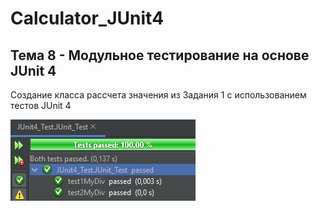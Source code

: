 # Calculator_JUnit4
## Тема 8 - Модульное тестирование на основе JUnit 4
Создание класса рассчета значения из Задания 1 с использованием тестов JUnit 4

![Screenshot](junit_test.PNG)